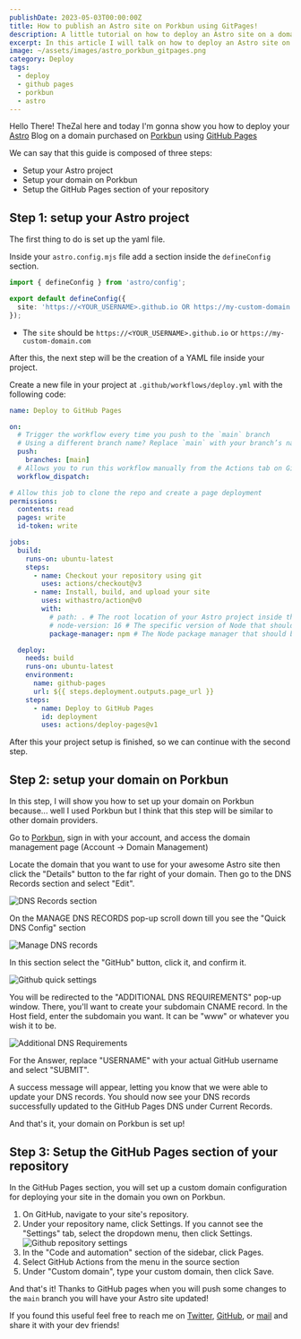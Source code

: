 ```yaml
---
publishDate: 2023-05-03T00:00:00Z
title: How to publish an Astro site on Porkbun using GitPages!
description: A little tutorial on how to deploy an Astro site on a domain hosted on Porkbun using Github Pages
excerpt: In this article I will talk on how to deploy an Astro site on a domain hosted on Porkbun using Github Pages
image: ~/assets/images/astro_porkbun_gitpages.png
category: Deploy
tags:
  - deploy
  - github pages
  - porkbun
  - astro
---
```


Hello There! TheZal here and today I'm gonna show you how to deploy your [Astro](https://astro.build/) Blog on a domain purchased on [Porkbun](https://porkbun.com/) using [GitHub Pages](https://pages.github.com/)

We can say that this guide is composed of three steps:

- Setup your Astro project
- Setup your domain on Porkbun
- Setup the GitHub Pages section of your repository

## Step 1: setup your Astro project

The first thing to do is set up the yaml file.

Inside your `astro.config.mjs` file add a section inside the `defineConfig` section.

```typescript
import { defineConfig } from 'astro/config';

export default defineConfig({
  site: 'https://<YOUR_USERNAME>.github.io OR https://my-custom-domain.com',
});
```

- The `site` should be `https://<YOUR_USERNAME>.github.io` or `https://my-custom-domain.com`

After this, the next step will be the creation of a YAML file inside your project.

Create a new file in your project at `.github/workflows/deploy.yml` with the following code:

```yaml
name: Deploy to GitHub Pages

on:
  # Trigger the workflow every time you push to the `main` branch
  # Using a different branch name? Replace `main` with your branch’s name
  push:
    branches: [main]
  # Allows you to run this workflow manually from the Actions tab on GitHub.
  workflow_dispatch:

# Allow this job to clone the repo and create a page deployment
permissions:
  contents: read
  pages: write
  id-token: write

jobs:
  build:
    runs-on: ubuntu-latest
    steps:
      - name: Checkout your repository using git
        uses: actions/checkout@v3
      - name: Install, build, and upload your site
        uses: withastro/action@v0
        with:
          # path: . # The root location of your Astro project inside the repository. (optional)
          # node-version: 16 # The specific version of Node that should be used to build your site. Defaults to 16. (optional)
          package-manager: npm # The Node package manager that should be used to install dependencies and build your site. Automatically detected based on your lockfile. (optional)

  deploy:
    needs: build
    runs-on: ubuntu-latest
    environment:
      name: github-pages
      url: ${{ steps.deployment.outputs.page_url }}
    steps:
      - name: Deploy to GitHub Pages
        id: deployment
        uses: actions/deploy-pages@v1
```

After this your project setup is finished, so we can continue with the second step.

## Step 2: setup your domain on Porkbun

In this step, I will show you how to set up your domain on Porkbun because... well I used Porkbun but I think that this step will be similar to other domain providers.

Go to [Porkbun](https://porkbun.com/), sign in with your account, and access the domain management page (Account -> Domain Management)

Locate the domain that you want to use for your awesome Astro site then click the "Details" button to the far right of your domain. Then go to the DNS Records section and select "Edit".

![DNS Records section](https://d33v4339jhl8k0.cloudfront.net/docs/assets/5854c918c697912ffd6c1d7a/images/6271b7d3ed262d106f73e4d8/file-9b2EXe4Xqo.png)

On the MANAGE DNS RECORDS pop-up scroll down till you see the "Quick DNS Config" section

![Manage DNS records](https://d33v4339jhl8k0.cloudfront.net/docs/assets/5854c918c697912ffd6c1d7a/images/6260974ba535c33d541a0ac1/file-Wpt5lmz8wl.png)

In this section select the "GitHub" button, click it, and confirm it.

![Github quick settings](https://d33v4339jhl8k0.cloudfront.net/docs/assets/5854c918c697912ffd6c1d7a/images/6271b95ca65f844e77f88c0c/file-gi0j6yWToZ.png)

You will be redirected to the "ADDITIONAL DNS REQUIREMENTS" pop-up window. There, you'll want to create your subdomain CNAME record. In the Host field, enter the subdomain you want. It can be "www" or whatever you wish it to be.

![Additional DNS Requirements](https://d33v4339jhl8k0.cloudfront.net/docs/assets/5854c918c697912ffd6c1d7a/images/6271bb2bc5cfff5d83fccad9/file-SudrcHR0JL.png)

For the Answer, replace "USERNAME" with your actual GitHub username and select "SUBMIT".

A success message will appear, letting you know that we were able to update your DNS records. You should now see your DNS records successfully updated to the GitHub Pages DNS under Current Records.

And that's it, your domain on Porkbun is set up!

## Step 3: Setup the GitHub Pages section of your repository

In the GitHub Pages section, you will set up a custom domain configuration for deploying your site in the domain you own on Porkbun.

1. On GitHub, navigate to your site's repository.
1. Under your repository name, click Settings. If you cannot see the "Settings" tab, select the dropdown menu, then click Settings.
   ![Github repository settings](https://docs.github.com/assets/cb-28266/mw-1440/images/help/repository/repo-actions-settings.webp)
1. In the "Code and automation" section of the sidebar, click Pages.
1. Select GitHub Actions from the menu in the source section
1. Under "Custom domain", type your custom domain, then click Save.

And that's it! Thanks to GitHub pages when you will push some changes to the `main` branch you will have your Astro site updated!

If you found this useful feel free to reach me on [Twitter](https://twitter.com/TheZalDev), [GitHub](https://github.com/TheZal), or [mail](mailto:rick.zal239@gmail.com) and share it with your dev friends!
